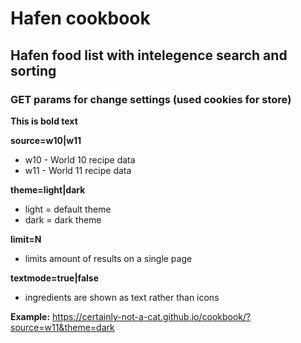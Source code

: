 # Hafen cookbook

## Hafen food list with intelegence search and sorting

### GET params for change settings (used cookies for store)
**This is bold text**

**source=w10|w11**
- w10 - World 10 recipe data
- w11 - World 11 recipe data

**theme=light|dark**
- light = default theme
- dark = dark theme

**limit=N**
- limits amount of results on a single page

**textmode=true|false**
- ingredients are shown as text rather than icons



**Example:**  https://certainly-not-a-cat.github.io/cookbook/?source=w11&theme=dark
